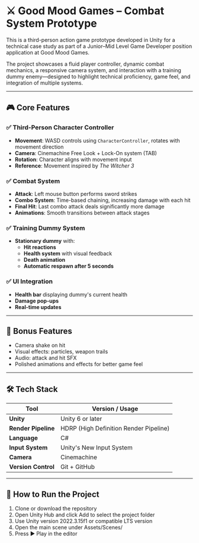 # ⚔️ Good Mood Games – Combat System Prototype

This is a third-person action game prototype developed in Unity for a technical case study as part of a Junior–Mid Level Game Developer position application at Good Mood Games.

The project showcases a fluid player controller, dynamic combat mechanics, a responsive camera system, and interaction with a training dummy enemy—designed to highlight technical proficiency, game feel, and integration of multiple systems.

---

## 🎮 Core Features

### ✅ Third-Person Character Controller
- **Movement**: WASD controls using `CharacterController`, rotates with movement direction
- **Camera**: Cinemachine Free Look + Lock-On system (TAB)
- **Rotation**: Character aligns with movement input
- **Reference**: Movement inspired by *The Witcher 3*

### ✅ Combat System
- **Attack**: Left mouse button performs sword strikes
- **Combo System**: Time-based chaining, increasing damage with each hit
- **Final Hit**: Last combo attack deals significantly more damage
- **Animations**: Smooth transitions between attack stages

### ✅ Training Dummy System
- **Stationary dummy** with:
  - **Hit reactions**
  - **Health system** with visual feedback
  - **Death animation**
  - **Automatic respawn after 5 seconds**

### ✅ UI Integration
- **Health bar** displaying dummy's current health
- **Damage pop-ups**
- **Real-time updates**

---

## 🎨 Bonus Features
- Camera shake on hit
- Visual effects: particles, weapon trails
- Audio: attack and hit SFX
- Polished animations and effects for better game feel

---

## 🛠️ Tech Stack

| Tool                | Version / Usage                           |
|---------------------|-------------------------------------------|
| **Unity**           | Unity 6 or later                          |
| **Render Pipeline** | HDRP (High Definition Render Pipeline)    |
| **Language**        | C#                                        |
| **Input System**    | Unity's New Input System                  |
| **Camera**          | Cinemachine                               |
| **Version Control** | Git + GitHub                              |

---

## 🚀 How to Run the Project

1. Clone or download the repository
2. Open Unity Hub and click Add to select the project folder
3. Use Unity version 2022.3.15f1 or compatible LTS version
4. Open the main scene under Assets/Scenes/
5. Press ▶️ Play in the editor
